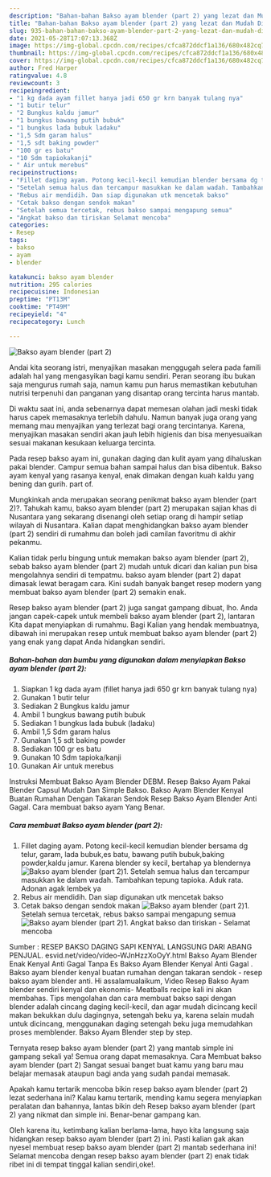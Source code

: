 ```yaml
---
description: "Bahan-bahan Bakso ayam blender (part 2) yang lezat dan Mudah Dibuat"
title: "Bahan-bahan Bakso ayam blender (part 2) yang lezat dan Mudah Dibuat"
slug: 935-bahan-bahan-bakso-ayam-blender-part-2-yang-lezat-dan-mudah-dibuat
date: 2021-05-28T17:07:13.368Z
image: https://img-global.cpcdn.com/recipes/cfca872ddcf1a136/680x482cq70/bakso-ayam-blender-part-2-foto-resep-utama.jpg
thumbnail: https://img-global.cpcdn.com/recipes/cfca872ddcf1a136/680x482cq70/bakso-ayam-blender-part-2-foto-resep-utama.jpg
cover: https://img-global.cpcdn.com/recipes/cfca872ddcf1a136/680x482cq70/bakso-ayam-blender-part-2-foto-resep-utama.jpg
author: Fred Harper
ratingvalue: 4.8
reviewcount: 3
recipeingredient:
- "1 kg dada ayam fillet hanya jadi 650 gr krn banyak tulang nya"
- "1 butir telur"
- "2 Bungkus kaldu jamur"
- "1 bungkus bawang putih bubuk"
- "1 bungkus lada bubuk ladaku"
- "1,5 Sdm garam halus"
- "1,5 sdt baking powder"
- "100 gr es batu"
- "10 Sdm tapiokakanji"
- " Air untuk merebus"
recipeinstructions:
- "Fillet daging ayam. Potong kecil-kecil kemudian blender bersama dg telur, garam, lada bubuk,es batu, bawang putih bubuk,baking powder,kaldu jamur. Karena blender sy kecil, bertahap ya blendernya"
- "Setelah semua halus dan tercampur masukkan ke dalam wadah. Tambahkan tepung tapioka. Aduk rata. Adonan agak lembek ya"
- "Rebus air mendidih. Dan siap digunakan utk mencetak bakso"
- "Cetak bakso dengan sendok makan"
- "Setelah semua tercetak, rebus bakso sampai mengapung semua"
- "Angkat bakso dan tiriskan Selamat mencoba"
categories:
- Resep
tags:
- bakso
- ayam
- blender

katakunci: bakso ayam blender 
nutrition: 295 calories
recipecuisine: Indonesian
preptime: "PT13M"
cooktime: "PT49M"
recipeyield: "4"
recipecategory: Lunch

---
```



![Bakso ayam blender (part 2)](https://img-global.cpcdn.com/recipes/cfca872ddcf1a136/680x482cq70/bakso-ayam-blender-part-2-foto-resep-utama.jpg)

Andai kita seorang istri, menyajikan masakan menggugah selera pada famili adalah hal yang mengasyikan bagi kamu sendiri. Peran seorang ibu bukan saja mengurus rumah saja, namun kamu pun harus memastikan kebutuhan nutrisi terpenuhi dan panganan yang disantap orang tercinta harus mantab.

Di waktu  saat ini, anda sebenarnya dapat memesan olahan jadi meski tidak harus capek memasaknya terlebih dahulu. Namun banyak juga orang yang memang mau menyajikan yang terlezat bagi orang tercintanya. Karena, menyajikan masakan sendiri akan jauh lebih higienis dan bisa menyesuaikan sesuai makanan kesukaan keluarga tercinta. 

Pada resep bakso ayam ini, gunakan daging dan kulit ayam yang dihaluskan pakai blender. Campur semua bahan sampai halus dan bisa dibentuk. Bakso ayam kenyal yang rasanya kenyal, enak dimakan dengan kuah kaldu yang bening dan gurih. part of.

Mungkinkah anda merupakan seorang penikmat bakso ayam blender (part 2)?. Tahukah kamu, bakso ayam blender (part 2) merupakan sajian khas di Nusantara yang sekarang disenangi oleh setiap orang di hampir setiap wilayah di Nusantara. Kalian dapat menghidangkan bakso ayam blender (part 2) sendiri di rumahmu dan boleh jadi camilan favoritmu di akhir pekanmu.

Kalian tidak perlu bingung untuk memakan bakso ayam blender (part 2), sebab bakso ayam blender (part 2) mudah untuk dicari dan kalian pun bisa mengolahnya sendiri di tempatmu. bakso ayam blender (part 2) dapat dimasak lewat beragam cara. Kini sudah banyak banget resep modern yang membuat bakso ayam blender (part 2) semakin enak.

Resep bakso ayam blender (part 2) juga sangat gampang dibuat, lho. Anda jangan capek-capek untuk membeli bakso ayam blender (part 2), lantaran Kita dapat menyiapkan di rumahmu. Bagi Kalian yang hendak membuatnya, dibawah ini merupakan resep untuk membuat bakso ayam blender (part 2) yang enak yang dapat Anda hidangkan sendiri.

<!--inarticleads1-->

##### Bahan-bahan dan bumbu yang digunakan dalam menyiapkan Bakso ayam blender (part 2):

1. Siapkan 1 kg dada ayam (fillet hanya jadi 650 gr krn banyak tulang nya)
1. Gunakan 1 butir telur
1. Sediakan 2 Bungkus kaldu jamur
1. Ambil 1 bungkus bawang putih bubuk
1. Sediakan 1 bungkus lada bubuk (ladaku)
1. Ambil 1,5 Sdm garam halus
1. Gunakan 1,5 sdt baking powder
1. Sediakan 100 gr es batu
1. Gunakan 10 Sdm tapioka/kanji
1. Gunakan  Air untuk merebus


Instruksi Membuat Bakso Ayam Blender DEBM. Resep Bakso Ayam Pakai Blender Capsul Mudah Dan Simple Bakso. Bakso Ayam Blender Kenyal Buatan Rumahan Dengan Takaran Sendok Resep Bakso Ayam Blender Anti Gagal. Cara membuat bakso ayam Yang Benar. 

<!--inarticleads2-->

##### Cara membuat Bakso ayam blender (part 2):

1. Fillet daging ayam. Potong kecil-kecil kemudian blender bersama dg telur, garam, lada bubuk,es batu, bawang putih bubuk,baking powder,kaldu jamur. Karena blender sy kecil, bertahap ya blendernya
<img src="https://img-global.cpcdn.com/steps/0728d99508d3a2be/160x128cq70/bakso-ayam-blender-part-2-langkah-memasak-1-foto.jpg" alt="Bakso ayam blender (part 2)">1. Setelah semua halus dan tercampur masukkan ke dalam wadah. Tambahkan tepung tapioka. Aduk rata. Adonan agak lembek ya
1. Rebus air mendidih. Dan siap digunakan utk mencetak bakso
1. Cetak bakso dengan sendok makan
<img src="//assets-global.cpcdn.com/assets/icons/button_play-2c75c40dde080a61004c1f40b05d8f140eaff45d7e9e6481dc71c63d2e7c4909.png" alt="Bakso ayam blender (part 2)">1. Setelah semua tercetak, rebus bakso sampai mengapung semua
<img src="//assets-global.cpcdn.com/assets/icons/button_play-2c75c40dde080a61004c1f40b05d8f140eaff45d7e9e6481dc71c63d2e7c4909.png" alt="Bakso ayam blender (part 2)">1. Angkat bakso dan tiriskan - Selamat mencoba


Sumber : RESEP BAKSO DAGING SAPI KENYAL LANGSUNG DARI ABANG PENJUAL. esvid.net/video/vídeo-WJnHzzXoOyY.html Bakso Ayam Blender Enak Kenyal Anti Gagal Tanpa Es Bakso Ayam Blender Kenyal Anti Gagal . Bakso ayam blender kenyal buatan rumahan dengan takaran sendok - resep bakso ayam blender anti. Hi assalamualaikum, Video Resep Bakso Ayam blender sendiri kenyal dan ekonomis- Meatballs recipe kali ini akan membahas. Tips mengolahan dan cara membuat bakso sapi dengan blender adalah cincang daging kecil-kecil, dan agar mudah dicincang kecil makan bekukkan dulu dagingnya, setengah beku ya, karena selain mudah untuk dicincang, menggunakan daging setengah beku juga memudahkan proses memblender. Bakso Ayam Blender step by step. 

Ternyata resep bakso ayam blender (part 2) yang mantab simple ini gampang sekali ya! Semua orang dapat memasaknya. Cara Membuat bakso ayam blender (part 2) Sangat sesuai banget buat kamu yang baru mau belajar memasak ataupun bagi anda yang sudah pandai memasak.

Apakah kamu tertarik mencoba bikin resep bakso ayam blender (part 2) lezat sederhana ini? Kalau kamu tertarik, mending kamu segera menyiapkan peralatan dan bahannya, lantas bikin deh Resep bakso ayam blender (part 2) yang nikmat dan simple ini. Benar-benar gampang kan. 

Oleh karena itu, ketimbang kalian berlama-lama, hayo kita langsung saja hidangkan resep bakso ayam blender (part 2) ini. Pasti kalian gak akan nyesel membuat resep bakso ayam blender (part 2) mantab sederhana ini! Selamat mencoba dengan resep bakso ayam blender (part 2) enak tidak ribet ini di tempat tinggal kalian sendiri,oke!.

